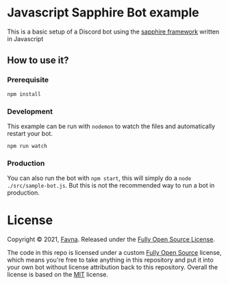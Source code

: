# Javascript Sapphire Bot example

This is a basic setup of a Discord bot using the [sapphire framework][sapphire] written in Javascript

## How to use it?

### Prerequisite

    npm install

### Development

This example can be run with `nodemon` to watch the files and automatically restart your bot.

    npm run watch

### Production

You can also run the bot with `npm start`, this will simply do a `node ./src/sample-bot.js`. But this is not the recommended way to run a bot in production.

# License

Copyright © 2021, [Favna](https://github.com/Favna).
Released under the [Fully Open Source License][fully-open-source].

The code in this repo is licensed under a custom [Fully Open Source][fully-open-source] license, which means you're free to take anything in this repository and put it into your own bot without license attribution back to this repository. Overall the license is based on the [MIT] license.

[sapphire]: https://github.com/sapphiredev/framework
[fully-open-source]: LICENSE.md
[mit]: https://opensource.org/licenses/MIT
